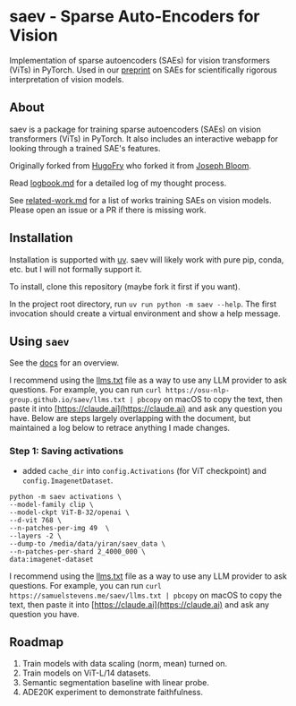 # saev - Sparse Auto-Encoders for Vision

Implementation of sparse autoencoders (SAEs) for vision transformers (ViTs) in PyTorch.
Used in our [preprint](https://arxiv.org/abs/2502.06755) on SAEs for scientifically rigorous interpretation of vision models.

## About

saev is a package for training sparse autoencoders (SAEs) on vision transformers (ViTs) in PyTorch.
It also includes an interactive webapp for looking through a trained SAE's features.

Originally forked from [HugoFry](https://github.com/HugoFry/mats_sae_training_for_ViTs) who forked it from [Joseph Bloom](https://github.com/jbloomAus/SAELens).

Read [logbook.md](logbook.md) for a detailed log of my thought process.

See [related-work.md](related-work.md) for a list of works training SAEs on vision models.
Please open an issue or a PR if there is missing work.

## Installation

Installation is supported with [uv](https://docs.astral.sh/uv/).
saev will likely work with pure pip, conda, etc. but I will not formally support it.

To install, clone this repository (maybe fork it first if you want).

In the project root directory, run `uv run python -m saev --help`.
The first invocation should create a virtual environment and show a help message.

## Using `saev`

See the [docs](https://osu-nlp-group.github.io/saev/) for an overview.

I recommend using the [llms.txt](https://osu-nlp-group.github.io/saev/llms.txt) file as a way to use any LLM provider to ask questions.
For example, you can run `curl https://osu-nlp-group.github.io/saev/llms.txt | pbcopy` on macOS to copy the text, then paste it into [https://claude.ai](https://claude.ai) and ask any question you have.
Below are steps largely overlapping with the document, but maintained a log below to retrace anything I made changes.
### Step 1: Saving activations
- added `cache_dir` into `config.Activations` (for ViT checkpoint) and `config.ImagenetDataset`.
```
python -m saev activations \
--model-family clip \  
--model-ckpt ViT-B-32/openai \   
--d-vit 768 \
--n-patches-per-img 49  \
--layers -2 \
--dump-to /media/data/yiran/saev_data \
--n-patches-per-shard 2_4000_000 \
data:imagenet-dataset
```

I recommend using the [llms.txt](https://samuelstevens.me/saev/llms.txt) file as a way to use any LLM provider to ask questions.
For example, you can run `curl https://samuelstevens.me/saev/llms.txt | pbcopy` on macOS to copy the text, then paste it into [https://claude.ai](https://claude.ai) and ask any question you have.

## Roadmap

1. Train models with data scaling (norm, mean) turned on.
2. Train models on ViT-L/14 datasets.
3. Semantic segmentation baseline with linear probe.
4. ADE20K experiment to demonstrate faithfulness.
